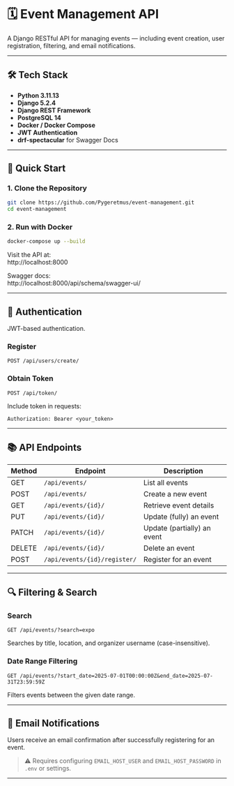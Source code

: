 # 🗓️ Event Management API

A Django RESTful API for managing events — including event creation, user registration, filtering, and email notifications.

---

## 🛠️ Tech Stack

- **Python 3.11.13**
- **Django 5.2.4**
- **Django REST Framework**
- **PostgreSQL 14**
- **Docker / Docker Compose**
- **JWT Authentication**
- **drf-spectacular** for Swagger Docs

---

## 🚀 Quick Start

### 1. Clone the Repository

```bash
git clone https://github.com/Pygeretmus/event-management.git
cd event-management
```

### 2. Run with Docker

```bash
docker-compose up --build
```

Visit the API at:  
http://localhost:8000

Swagger docs:  
http://localhost:8000/api/schema/swagger-ui/

---

## 🔐 Authentication

JWT-based authentication.

### Register

```
POST /api/users/create/
```

### Obtain Token

```
POST /api/token/
```

Include token in requests:

```
Authorization: Bearer <your_token>
```

---

## 📚 API Endpoints

| Method | Endpoint                         | Description                      |
|--------|----------------------------------|----------------------------------|
| GET    | `/api/events/`                  | List all events                  |
| POST   | `/api/events/`                  | Create a new event               |
| GET    | `/api/events/{id}/`             | Retrieve event details           |
| PUT    | `/api/events/{id}/`             | Update (fully) an event          |
| PATCH  | `/api/events/{id}/`             | Update (partially) an event      |
| DELETE | `/api/events/{id}/`             | Delete an event                  |
| POST   | `/api/events/{id}/register/`    | Register for an event            |

---

## 🔍 Filtering & Search

### Search

```http
GET /api/events/?search=expo
```

Searches by title, location, and organizer username (case-insensitive).

### Date Range Filtering

```http
GET /api/events/?start_date=2025-07-01T00:00:00Z&end_date=2025-07-31T23:59:59Z
```

Filters events between the given date range.

---

## 📧 Email Notifications

Users receive an email confirmation after successfully registering for an event.

> ⚠️ Requires configuring `EMAIL_HOST_USER` and `EMAIL_HOST_PASSWORD` in `.env` or settings.

---
